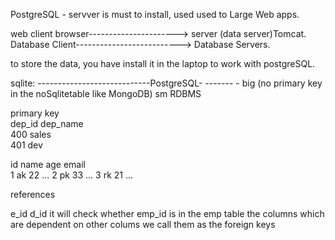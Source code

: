 PostgreSQL - servver is must to install, used used to Large Web apps. 

web client browser----------------------> server (data server)Tomcat.
Database Client--------------------------> Database Servers. 

to store the data, you have install it in the laptop to work with postgreSQL.

sqlite: ----------------------------PostgreSQL-
-------                              - big (no primary key in the noSqlitetable like MongoDB)
sm 
RDBMS


primary key                                 
dep_id dep_name                                    
400    sales        
401    dev          


id name age email                                         
1   ak   22  ...
2   pk   33  ...
3   rk   21  ...

references 

e_id  d_id 
it will check whether emp_id is in the emp table 
the columns which are dependent on other colums we call them as the foreign keys


